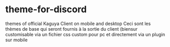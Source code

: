 # theme-for-discord
themes of official Kaguya Client on mobile and desktop
Ceci sont les thèmes de base qui seront fournis à la sortie du client (biensur customisable via un fichier css custom pour pc et directement via un plugin sur mobile
